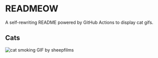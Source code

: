 # READMEOW

A self-rewriting README powered by GitHub Actions to display cat gifs.

## Cats

![cat smoking GIF by sheepfilms](https://media2.giphy.com/media/v1.Y2lkPTlhY2QwMmRhbTVjNmE5OHNua3E1ZXdxb2F6ZjBnNHN5ZTN0OWR3YzdndTFzcmV1aCZlcD12MV9naWZzX3NlYXJjaCZjdD1n/l0ExdMHUDKteztyfe/200.gif)
